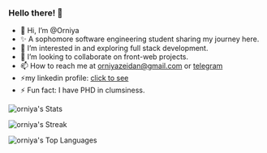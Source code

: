 ### Hello there! 👋


- 👋 Hi, I’m @Orniya
- ✨ A sophomore software engineering student sharing my journey here.
- 👀 I’m interested in and exploring full stack development.
- 💞️ I’m looking to collaborate on front-web projects.
- 📫 How to reach me at orniyazeidan@gmail.com or [telegram](http://t.me/orniya_10)
- ⚡my linkedin profile: [click to see](https://www.linkedin.com/in/orniya-zeidan-234a54214/?lipi=urn%3Ali%3Apage%3Ad_flagship3_feed%3B8D1SYGCsS1StBb6%2BnCvdVw%3D%3D)
- ⚡ Fun fact: I have PHD in clumsiness.

![orniya's Stats](https://github-readme-stats.vercel.app/api?username=orniya&theme=tokyonight&show_icons=true&hide_border=false&count_private=true)

![orniya's Streak](https://github-readme-streak-stats.herokuapp.com/?user=orniya&theme=tokyonight&hide_border=false)

![orniya's Top Languages](https://github-readme-stats.vercel.app/api/top-langs/?username=orniya&theme=tokyonight&show_icons=true&hide_border=false&layout=compact)
